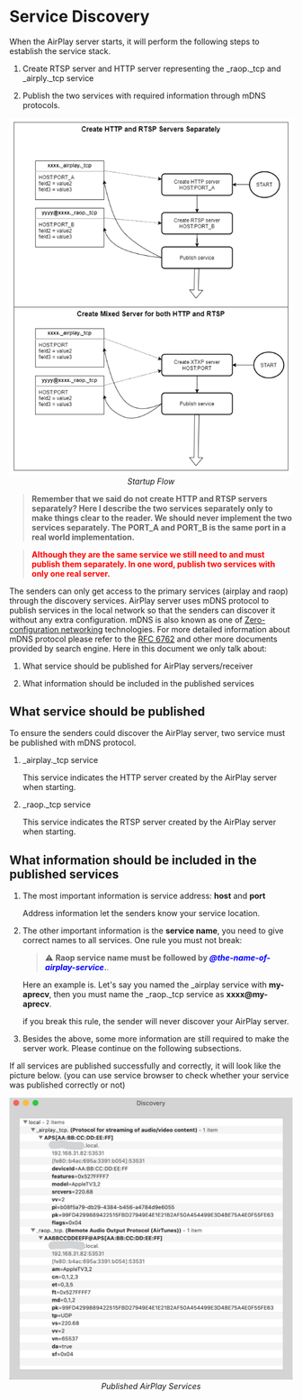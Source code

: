 # Service Discovery

When the AirPlay server starts, it will perform the following steps to establish the service stack.
1. Create RTSP server and HTTP server representing the _raop._tcp and _airply._tcp service
   
2. Publish the two services with required information through mDNS protocols.

<center>
<a href="images/startup-flow.png"><img src="images/startup-flow.png" alt></a>
<br/>
<em>Startup Flow</em>
</center>

> **Remember that we said do not create HTTP and RTSP servers separately? Here I describe the two services separately only to make things clear to the reader. We should never implement the two services separately. The PORT_A and PORT_B is the same port in a real world implementation.** 

> **<span style="color:red">Although they are the same service we still need to and must publish them separately. In one word, publish two services with only one real server.**</span> 

The senders can only get access to the primary services (airplay and raop) through the discovery services. AirPlay server uses mDNS protocol to publish services in the local network so that the senders can discover it without any extra configuration. mDNS is also known as one of [Zero-configuration networking](https://en.wikipedia.org/wiki/Zero-configuration_networking) technologies. For more detailed information about mDNS protocol please refer to the [RFC 6762](https://tools.ietf.org/html/rfc6762) and other more documents provided by search engine. Here in this document we only talk about:

1. What service should be published for AirPlay servers/receiver


2. What information should be included in the published services

## What service should be published

To ensure the senders could discover the AirPlay server, two service must be published with mDNS protocol.

1. _airplay._tcp service
   
   This service indicates the HTTP server created by the AirPlay server when starting. 
   
2. _raop._tcp service
   
   This service indicates the RTSP server created by the AirPlay server when starting.

## What information should be included in the published services

1. The most important information is service address: **host** and **port**
   
   Address information let the senders know your service location.
   
2. The other important information is the **service name**, you need to give correct names to all services. One rule you must not break:
   > ⚠️ **Raop service name must be followed by <span style="color:blue">*@the-name-of-airplay-service*</span>.**.

   Here an example is. Let's say you named the _airplay service with **my-aprecv**, then you must name the _raop._tcp service as **xxxx@my-aprecv**.

   if you break this rule, the sender will never discover your AirPlay server.

3. Besides the above, some more information are still required to make the server work. Please continue on the following subsections.

If all services are published successfully and correctly, it will look like the picture below. (you can use service browser to check whether your service was published correctly or not)

<center>
<a href="images/service-browser.png"><img src="images/service-browser.png" alt></a>
<br/>
<em>Published AirPlay Services</em>
</center>